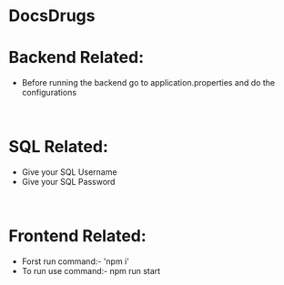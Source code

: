 # DocsDrugs

<h1>Backend Related:</h1>
<ul>
<li>Before running the backend go to application.properties and do the configurations</li>
</ul>
<br>

<h1>SQL Related:</h1>
<ul>
<li>Give your SQL Username</li>
<li>Give your SQL Password</li>
</ul>
<br>
<h1>Frontend Related:</h1>
<ul>
<li>Forst run command:- 'npm i'</li>
<li>To run use command:- npm run start</li>
</ul>